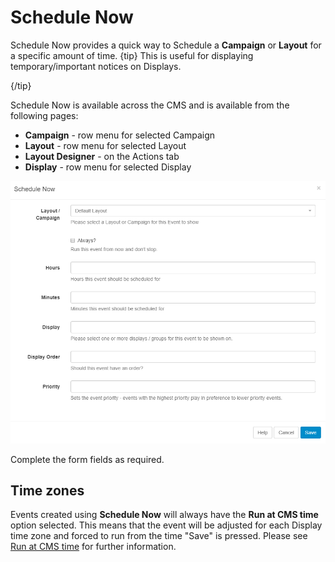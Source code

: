 <!--toc=scheduling-->

# Schedule Now

Schedule Now provides a quick way to Schedule a **Campaign** or **Layout** for a specific amount of time.
{tip}
This is useful for displaying temporary/important notices on Displays.

{/tip}

Schedule Now is available across the CMS and is available from the following pages:

- **Campaign** - row menu for selected Campaign
- **Layout** - row menu for selected Layout
- **Layout Designer** - on the Actions tab
- **Display** - row menu for selected Display

![](img/schedule_schedule_now_form.png)

Complete the form fields as required.

## Time zones 

Events created using **Schedule Now** will always have the **Run at CMS time** option selected. This means that the event will be adjusted for each Display time zone and forced to run from the time "Save" is pressed. Please see [Run at CMS time](scheduling_events.html) for further information.